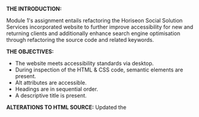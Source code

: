 **THE INTRODUCTION:**

Module 1's assignment entails refactoring the Horiseon Social Solution Services incorporated website to further improve accessibility for new and returning clients and additionally enhance search engine optimisation through refactoring the source code and related keywords.

**THE OBJECTIVES:**

- The website meets accessibility standards via desktop.
- During inspection of the HTML & CSS code, semantic elements are present.
- Alt attributes are accessible.
- Headings are in sequential order.
- A descriptive title is present.

**ALTERATIONS TO HTML SOURCE:**
Updated the <title> for improved SEO keyword search and title representation.
Replaced the outermost <div> tags with <header>, <section>, and <article> tags as appropriate for better semantics.
Added alt attributes to the images for accessibility.
Maintained the original layout and structure.

**ALTERATIONS TO CSS SOURCE:**

Introduced semantic HTML elements such as header, nav, article and footer for better structure and readability.
Removed unnecessary repetitions and consolidated CSS rules.
Combined the styles for .float-left and .float-right into a single rule.
Grouped common styles for the benefits section under benefits article.
Improved overall readability and maintained the layout and styling.

**REMARKS:**

The purpose of modifying the HTML & CSS source code is to improve the code's semantics, structure and accessibility in contrast to the original source code provided.

**OUTPUT:**

The final output was uploaded to Github and can be accessed and viewed <a href="https://andrewdottee.github.io/1st-module-assignment-code-refactoring/">here.</a>

